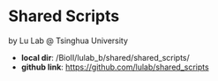 # Shared Scripts

by Lu Lab @ Tsinghua University

* **local dir**: /BioII/lulab_b/shared/shared_scripts/
* **github link**: https://github.com/lulab/shared_scripts

